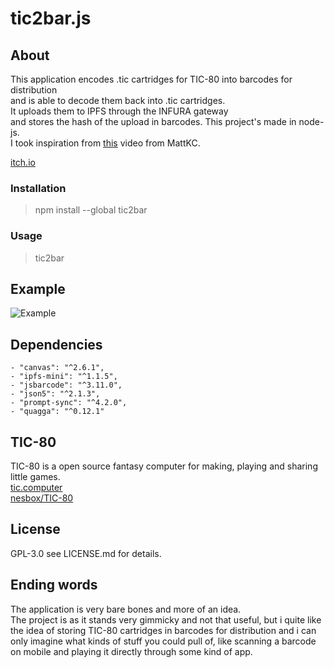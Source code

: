 # tic2bar.js

## About

This application encodes .tic cartridges for TIC-80 into barcodes for distribution  
and is able to decode them back into .tic cartridges.  
It uploads them to IPFS through the INFURA gateway  
and stores the hash of the upload in barcodes.
This project's made in node-js.  
I took inspiration from [this](https://youtu.be/ExwqNreocpg) video from MattKC.

[itch.io](https://sleepycharlyy.itch.io/tic2bar)

### Installation

> npm install --global tic2bar

### Usage

> tic2bar

## Example

![Example](https://i.imgur.com/gubMXqE.png)

## Dependencies

    - "canvas": "^2.6.1",
    - "ipfs-mini": "^1.1.5",
    - "jsbarcode": "^3.11.0",
    - "json5": "^2.1.3",
    - "prompt-sync": "^4.2.0",
    - "quagga": "^0.12.1"

## TIC-80

TIC-80 is a open source fantasy computer for making, playing and sharing little games.  
[tic.computer](https://tic.computer/)  
[nesbox/TIC-80](https://github.com/nesbox/TIC-80)  

## License

GPL-3.0 see LICENSE.md for details.

## Ending words

The application is very bare bones and more of an idea.  
The project is as it stands very gimmicky and not that useful,
but i quite like the idea of storing TIC-80 cartridges in barcodes
for distribution and i can only imagine what kinds of stuff you could pull of,
like scanning a barcode on mobile and playing it directly through some kind of app.
